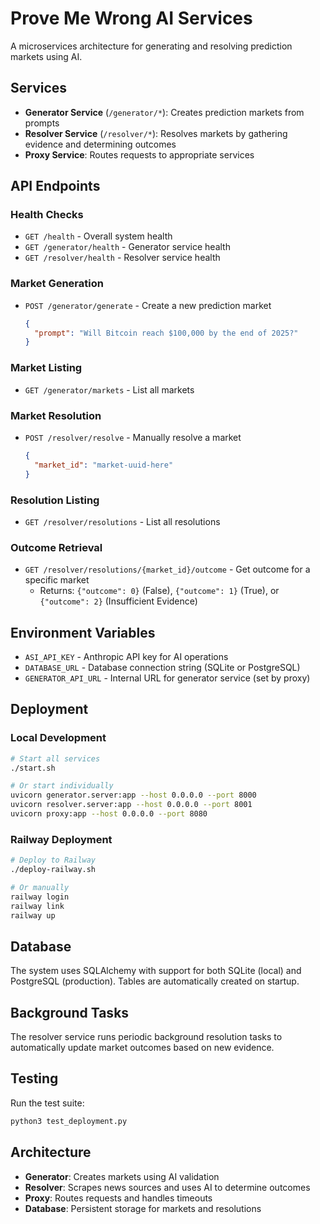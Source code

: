 # Prove Me Wrong AI Services

A microservices architecture for generating and resolving prediction markets using AI.

## Services

- **Generator Service** (`/generator/*`): Creates prediction markets from prompts
- **Resolver Service** (`/resolver/*`): Resolves markets by gathering evidence and determining outcomes
- **Proxy Service**: Routes requests to appropriate services

## API Endpoints

### Health Checks
- `GET /health` - Overall system health
- `GET /generator/health` - Generator service health
- `GET /resolver/health` - Resolver service health

### Market Generation
- `POST /generator/generate` - Create a new prediction market
  ```json
  {
    "prompt": "Will Bitcoin reach $100,000 by the end of 2025?"
  }
  ```

### Market Listing
- `GET /generator/markets` - List all markets

### Market Resolution
- `POST /resolver/resolve` - Manually resolve a market
  ```json
  {
    "market_id": "market-uuid-here"
  }
  ```

### Resolution Listing
- `GET /resolver/resolutions` - List all resolutions

### Outcome Retrieval
- `GET /resolver/resolutions/{market_id}/outcome` - Get outcome for a specific market
  - Returns: `{"outcome": 0}` (False), `{"outcome": 1}` (True), or `{"outcome": 2}` (Insufficient Evidence)

## Environment Variables

- `ASI_API_KEY` - Anthropic API key for AI operations
- `DATABASE_URL` - Database connection string (SQLite or PostgreSQL)
- `GENERATOR_API_URL` - Internal URL for generator service (set by proxy)

## Deployment

### Local Development
```bash
# Start all services
./start.sh

# Or start individually
uvicorn generator.server:app --host 0.0.0.0 --port 8000
uvicorn resolver.server:app --host 0.0.0.0 --port 8001
uvicorn proxy:app --host 0.0.0.0 --port 8080
```

### Railway Deployment
```bash
# Deploy to Railway
./deploy-railway.sh

# Or manually
railway login
railway link
railway up
```

## Database

The system uses SQLAlchemy with support for both SQLite (local) and PostgreSQL (production). Tables are automatically created on startup.

## Background Tasks

The resolver service runs periodic background resolution tasks to automatically update market outcomes based on new evidence.

## Testing

Run the test suite:
```bash
python3 test_deployment.py
```

## Architecture

- **Generator**: Creates markets using AI validation
- **Resolver**: Scrapes news sources and uses AI to determine outcomes
- **Proxy**: Routes requests and handles timeouts
- **Database**: Persistent storage for markets and resolutions 
